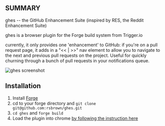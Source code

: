 SUMMARY
-------

ghes -- the GitHub Enhancement Suite (inspired by RES, the Reddit Enhancement Suite)

ghes is a browser plugin for the Forge build system from Trigger.io

currently, it only provides one 'enhancement' to GitHub: if you're on a pull request page, it adds in a "<< | >>" nav element to allow you to navigate to the next and previous pull requests on the project. Useful for quickly churning through a bunch of pull requests in your notifications queue.


![ghes screenshot](http://i.imgur.com/exRE8.png)

Installation
------------

1. Install [Forge](https://trigger.io/forge)
1. cd to your forge directory and `git clone git@github.com:rsbrown/ghes.git`
1. `cd ghes` and `forge build`
1. Load the plugin into chrome [by following the instruction here](http://docs.trigger.io/en/v1.2/chrome/getting_started.html#chrome-getting-started-load-extension)
